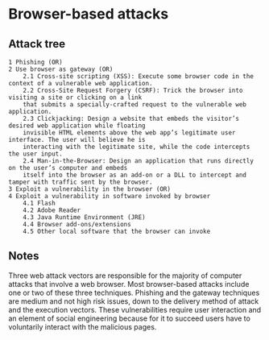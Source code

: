 # Browser-based attacks

## Attack tree

```text
1 Phishing (OR)
2 Use browser as gateway (OR)
    2.1 Cross-site scripting (XSS): Execute some browser code in the context of a vulnerable web application.
    2.2 Cross-Site Request Forgery (CSRF): Trick the browser into visiting a site or clicking on a link 
    that submits a specially-crafted request to the vulnerable web application.
    2.3 Clickjacking: Design a website that embeds the visitor’s desired web application while floating 
    invisible HTML elements above the web app’s legitimate user interface. The user will believe he is 
    interacting with the legitimate site, while the code intercepts the user input. 
    2.4 Man-in-the-Browser: Design an application that runs directly on the user’s computer and embeds 
    itself into the browser as an add-on or a DLL to intercept and tamper with traffic sent by the browser.
3 Exploit a vulnerability in the browser (OR)
4 Exploit a vulnerability in software invoked by browser
    4.1 Flash
    4.2 Adobe Reader
    4.3 Java Runtime Environment (JRE)
    4.4 Browser add-ons/extensions
    4.5 Other local software that the browser can invoke
```

## Notes

Three web attack vectors are responsible for the majority of computer attacks that involve a web browser. Most browser-based attacks include one or two of these three techniques. Phishing and the gateway techniques are medium and not high risk issues, down to the delivery method of attack and the execution vectors. These vulnerabilities require user interaction and an element of social engineering because for it to succeed users have to voluntarily interact with the malicious pages.

